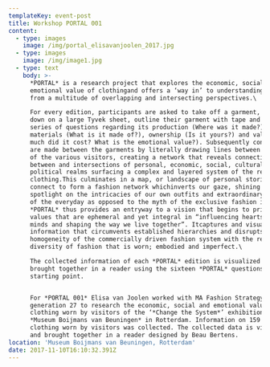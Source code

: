 ```yaml
---
templateKey: event-post
title: Workshop PORTAL 001
content:
  - type: images
    image: /img/portal_elisavanjoolen_2017.jpg
  - type: images
    image: /img/image1.jpg
  - type: text
    body: >-
      *PORTAL* is a research project that explores the economic, social and
      emotional value of clothingand offers a ‘way in’ to understanding garments
      from a multitude of overlapping and intersecting perspectives.\

      For every edition, participants are asked to take off a garment, lay it
      down on a large Tyvek sheet, outline their garment with tape and answer a
      series of questions regarding its production (Where was it made?),
      materials (What is it made of?), ownership (Is it yours?) and value (How
      much did it cost? What is the emotional value?). Subsequently connections
      are made between the garments by literally drawing lines between the items
      of the various visitors, creating a network that reveals connections
      between and intersections of personal, economic, social, cultural and
      political realms surfacing a complex and layered system of the reality of
      clothing.This culminates in a map, or landscape of personal stories that
      connect to form a fashion network whichinverts our gaze, shining a
      spotlight on the intricacies of our own outfits and extraordinary aspects
      of the everyday as opposed to the myth of the exclusive fashion image.
      *PORTAL* thus provides an entryway to a vision that begins to prioritise
      values that are ephemeral and yet integral in “influencing hearts and
      minds and shaping the way we live together”. Itcaptures and visualises
      information that circumvents established hierarchies and disrupts the
      homogeneity of the commercially driven fashion system with the refreshing
      diversity of fashion that is worn; embodied and imperfect.\

      The collected information of each *PORTAL* edition is visualized and
      brought together in a reader using the sixteen *PORTAL* questions as a
      starting point.


      For *PORTAL 001* Elisa van Joolen worked with MA Fashion Strategy students
      generation 27 to research the economic, social and emotional value of
      clothing worn by visitors of the ‘*Change the System*’ exhibition at
      *Museum Boijmans van Beuningen* in Rotterdam. Information on 159 pieces of
      clothing worn by visitors was collected. The collected data is visualized
      and brought together in a reader designed by Beau Bertens.
location: 'Museum Boijmans van Beuningen, Rotterdam'
date: 2017-11-10T16:10:32.391Z
---
```

